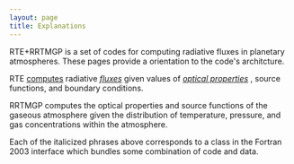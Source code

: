 ```yaml
---
layout: page
title: Explanations
---
```


RTE+RRTMGP is a set of codes for computing radiative fluxes in planetary atmospheres. These pages provide a orientation to the code's architcture.

RTE [computes](./rte-solvers.html) radiative [_fluxes_](./rte-fluxes.html) given values of [_optical properties_](./rte-optical-props.html) , source functions, and boundary conditions.

RRTMGP computes the optical properties and source functions of the gaseous atmosphere given the distribution of temperature, pressure, and gas concentrations within the atmosphere.

Each of the italicized phrases above corresponds to a class in the Fortran 2003 interface which bundles some combination of code and data.
